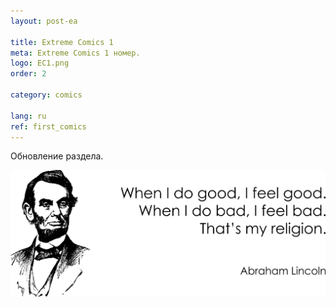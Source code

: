 ```yaml
---
layout: post-ea

title: Extreme Comics 1
meta: Extreme Comics 1 номер.
logo: EC1.png
order: 2

category: comics

lang: ru
ref: first_comics
---
```


Обновление раздела.

<a data-fancybox="gallery" href="/img/programming/Lincoln.png"><img src="/img/programming/Lincoln.png" alt=""></a>
